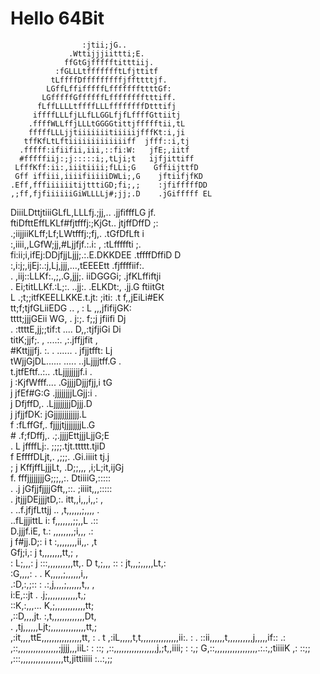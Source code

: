 # Hello 64Bit
 

                    :jtii;jG..                              
                 .Wttijjjiittti;E.                          
                ffGtGjffffftitttiij.                        
              :fGLLLtffffffftLfjttitf                       
             tLffffDfffffffffjffttttjf.                     
            LGffLffifffffLfffffffttttGf:                    
           LGfffffGffffffLfffffffftttiff.                   
          fLffLLLLtffffLLLffffffffDtttifj                   
         iffffLLLfjLLfLLGGLfjfLffffGttiitj                  
        .ffffWLLffjLLLtGGGGtittjffffftii,tL                 
        fffffLLLjjtiiiiiiitiiiiijfffKt:i,ji                 
       tffKfLtLftiiiiiiiiiiiiiff  jfff::i,tj                
      .fffff:ifiifii,iii,::fi:W:   jfE;,iitf                
      #fffffiij:;j:::::i;,tLji;t   ijfjittiff               
     LfffKff:ii:,iiitiiii;fLLi;G    GffiijttfD              
     Gff iffiii,iiiifiiiiiDWLi;,G    jftiifjfKD             
    .Eff,fffiiiiiitijtttiGD;fi;,;    :jfifffffDD            
    ,;ff,fjfiiiiiiGiWLLLLj#;jj;.D    .jGifffff EL           
   DiiiLDttjtiiiGLfL,LLLfj.;jj,..    .jjfifffLG jf.         
    ftiDfttEffLKLf#fjtfffj:;KjGt..    jtjffDffD   ;:        
   .;iijjiiKLff;Lf;LWtfffj:;fj,.      .tGfDfLft    i        
   :,iiii,,LGfW;jj,#Ljjfjf.:.i:  ,    :tLfffffti    ;.      
  fi:ii;i,ifEj:DDjfjjLjjj;.:.E.DKKDEE .tffffDffiD     D     
   :,i:j;,ijEj:.:j,Lj,jjj,...,tEEEEtt .fjffffiif:.          
  . ,iij::LLKf:.,;,.G,jjj;.  iiDGGGi; .jfKLffiftji          
  . Ei;titLLKf.:L;:. ..jj:.  .ELKDt:, .jj.G ftiitGt         
  L .;t;;itfKEELLKKE.t.jt:    ;iti:   .t f,,jEiLi#EK        
     tt;f;tjfGLiiEDG .. ,      :       L ,,,jfifijGK:       
     tttt;jjjGEii WG,   .      j:;.    f;;j jfiifi Dj       
   . :ttttE,jj;;tif:t           ....   D,,:tjfjiGi  Di      
      titK;jjf;. ,            ....:.    ,:.jffjjfit  ,      
      #Kttjjjfj.  :.     .    ......    . jfjjtfft:  Lj     
       tWjjGjDL......         .....   ..jLjjjjtff.G   .     
       t.jtfEftf..:..                .tLjjjjjjjjf.i    .    
       j :KjfWfff....               .GjjjjDjjjfjj,i   tG    
       j  jfEf#G:G                  .jjjjjjjjLGjj:i    .    
       j  DfjffD,.                 .LjjjjjjjjDjjj.D         
       j  jfjjfDK:                 jGjjjjjjjjjjjj.L         
       f  :fLffGf,.               fjjjjtjjjjjjjjL.G         
       #  .f;fDffj,.            .;.jjjjEttjjjLjjG;E         
       .   L jffffLj:.         ;;;;.tjt.ttttt.tjiD          
           f EffffDLjt,.      ,;;;. .Gi.iiiit tj.j          
        ;  j KffjffLjjjLt, .D;;,,,    ,i;L;it,ijGj          
           f. fffjjjjjjjjG;;;,,:.     DtiiiiG,:::::         
         . .j jGfjjfjjjjGft,,::.      ;iiiit,,,:::::        
         .    jtjjjDEjjjjtD,:.        itt,,i,,,i,,:  ,      
          . ..f.jfjfLttjj  ..         ,t,,,,,,;,,,,  .      
              ..fLjjjittL  i:        f,,,,,,,;;,,L   .::    
               D.jjjf.iE,  t.:       ,,,,,,,,;i,,,    .:    
               j f#jj.D;:   i t     :,,,,,,,,ii,,.     ,t   
                  Gfj;i,:      j    t,,,,,,,,tt,;       ,   
                :  L;,,,: j     :::,,,,,,,,,,tt,.         D 
                   t,;,,, ::    : jt,,,;,,,,,Lt,:           
                    :G,,,,:  . . K,,,,,;,,,,,,i,,           
                   .:D,:,;:: : .:,j,,,,;,,,,,,t,,    ,      
                   i:E,::jt  . .j;,,,,,,,,,,,,t,;           
                   ::K,:,,,... K,;,,,,,,,,,,,,tt;           
                  ,::D,,,,jt. :,t,,,,,,,,,,,,,Dt,           
                 . ,tj,,,,,,Ljt;,,,,,,,,,,,,,,tt,;          
                   ,:it,,,,ttE,,,,,,,,,,,,,,,,tt,        : .
                 t ,:iL,,,,,t,t,,,,,,,,,,,,,,,ii:.      :  .
                   ::ii,,,,,,t,,,,,,,,,,j,,,,,if::        .:
                   ,::,,,,,,,,,,,,,,,,;jjjj,,,iiL:     : ::;
                   ,::,,,,,,,,,,,,,,,,,j,;t,,iiii;    :  :,;
                  G,::,,,,,,,,,,,,,,,,,.:.:,;tiiiiK  ,: ::;;
                  ,:::,,,,,,,,,,,,,,,,,tt,jittiiiii  :..:,;;